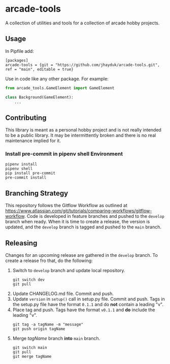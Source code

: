 # arcade-tools

A collection of utilities and tools for a collection of arcade hobby projects.

## Usage

In Pipfile add:

```
[packages]
arcade-tools = {git = "https://github.com/jhayduk/arcade-tools.git", ref = "main", editable = true}
```

Use in code like any other package. For example:

```python
from arcade_tools.GameElement import GameElement

class Background(GameElement):
    ...
```

## Contributing

This library is meant as a personal hobby project and is not really intended to be a public library. It may be intermittently broken and there is no real maintenance implied for it.

### Install pre-commit in pipenv shell Environment

```commandline
pipenv install
pipenv shell
pip install pre-commit
pre-commit install
```

## Branching Strategy

This repository follows the Gitflow Workflow as outlined at https://www.atlassian.com/git/tutorials/comparing-workflows/gitflow-workflow. Code is developed in feature branches and pushed to the `develop` branch when ready. When it is time to create a release, the version is updated, and the `develop` branch is tagged and pushed to the `main` branch.

## Releasing

Changes for an upcoming release are gathered in the `develop` branch. To create a release fro that, do the following:

1. Switch to `develop` branch and update local repository.
    ```commandline
    git switch dev
    git pull
    ```
2. Update CHANGELOG.md file. Commit and push.
3. Update `version` in `setup()` call in setup.py file. Commit and push. Tags in the setup.py file have the format `0.1.1` and do **not** contain a leading "v".
4. Place tag and push. Tags have the format `v0.1.1` and **do** include the leading "v".
    ```commandline
    git tag -a tagName -m "message"
    git push origin tagName
    ```
5. Merge _tagName_ branch **into** `main` branch.
    ```commandline
    git switch main
    git pull
    git merge tagName
    ```

